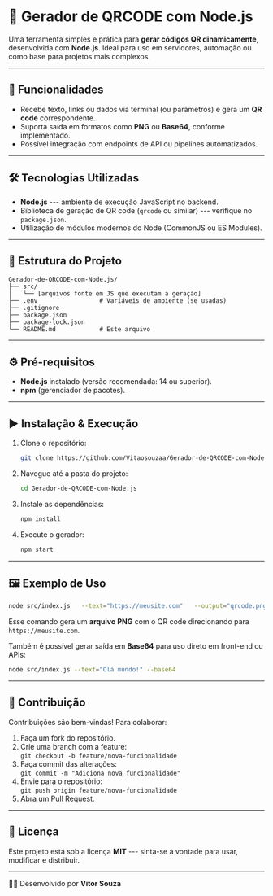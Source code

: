 # 📲 Gerador de QRCODE com Node.js

Uma ferramenta simples e prática para **gerar códigos QR
dinamicamente**, desenvolvida com **Node.js**. Ideal para uso em
servidores, automação ou como base para projetos mais complexos.

------------------------------------------------------------------------

## 🚀 Funcionalidades

-   Recebe texto, links ou dados via terminal (ou parâmetros) e gera um
    **QR code** correspondente.
-   Suporta saída em formatos como **PNG** ou **Base64**, conforme
    implementado.
-   Possível integração com endpoints de API ou pipelines automatizados.

------------------------------------------------------------------------

## 🛠️ Tecnologias Utilizadas

-   **Node.js** --- ambiente de execução JavaScript no backend.
-   Biblioteca de geração de QR code (`qrcode` ou similar) --- verifique
    no `package.json`.
-   Utilização de módulos modernos do Node (CommonJS ou ES Modules).

------------------------------------------------------------------------

## 📂 Estrutura do Projeto

    Gerador-de-QRCODE-com-Node.js/
    ├── src/
    │   └── [arquivos fonte em JS que executam a geração]
    ├── .env                 # Variáveis de ambiente (se usadas)
    ├── .gitignore
    ├── package.json
    ├── package-lock.json
    └── README.md            # Este arquivo

------------------------------------------------------------------------

## ⚙️ Pré-requisitos

-   **Node.js** instalado (versão recomendada: 14 ou superior).
-   **npm** (gerenciador de pacotes).

------------------------------------------------------------------------

## ▶️ Instalação & Execução

1.  Clone o repositório:

    ``` bash
    git clone https://github.com/Vitaosouzaa/Gerador-de-QRCODE-com-Node.js.git
    ```

2.  Navegue até a pasta do projeto:

    ``` bash
    cd Gerador-de-QRCODE-com-Node.js
    ```

3.  Instale as dependências:

    ``` bash
    npm install
    ```

4.  Execute o gerador:

    ``` bash
    npm start
    ```

------------------------------------------------------------------------

## 🖼️ Exemplo de Uso

``` bash
node src/index.js   --text="https://meusite.com"   --output="qrcode.png"   --format="png"   --size=300
```

Esse comando gera um **arquivo PNG** com o QR code direcionando para
`https://meusite.com`.

Também é possível gerar saída em **Base64** para uso direto em front-end
ou APIs:

``` bash
node src/index.js --text="Olá mundo!" --base64
```

------------------------------------------------------------------------

## 🤝 Contribuição

Contribuições são bem-vindas! Para colaborar:

1.  Faça um fork do repositório.
2.  Crie uma branch com a feature:\
    `git checkout -b feature/nova-funcionalidade`
3.  Faça commit das alterações:\
    `git commit -m "Adiciona nova funcionalidade"`
4.  Envie para o repositório:\
    `git push origin feature/nova-funcionalidade`
5.  Abra um Pull Request.

------------------------------------------------------------------------

## 📄 Licença

Este projeto está sob a licença **MIT** --- sinta-se à vontade para
usar, modificar e distribuir.

------------------------------------------------------------------------

👨‍💻 Desenvolvido por **Vitor Souza**
